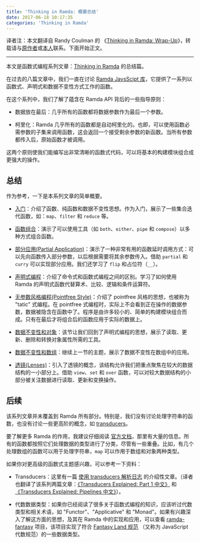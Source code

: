 ```yaml
---
title: 'Thinking in Ramda: 概要总结'
date: 2017-06-18 10:17:35
categories: 'Thinking in Ramda'
---
```


译者注：本文翻译自 Randy Coulman 的 《[Thinking in Ramda: Wrap-Up](http://randycoulman.com/blog/2016/07/19/thinking-in-ramda-wrap-up/)》，转载请与[原作者](https://github.com/randycoulman)或[本人](https://github.com/adispring)联系。下面开始正文。

---

本文是函数式编程系列文章：[Thinking in Ramda](https://adispring.coding.me/categories/Thinking-in-Ramda/) 的总结篇。

在过去的八篇文章中，我们一直在讨论 [Ramda JavsScipt 库](http://ramda.cn/)，它提供了一系列以函数式、声明式和数据不变性方式工作的函数。

在这个系列中，我们了解了蕴含在 Ramda API 背后的一些指导原则：

* 数据放在最后：几乎所有的函数都将数据参数作为最后一个参数。

* 柯里化：Ramda 几乎所有的函数都是自动柯里化的。也即，可以使用函数必需参数的子集来调用函数，这会返回一个接受剩余参数的新函数。当所有参数都传入后，原始函数才被调用。

这两个原则使我们能编写出非常清晰的函数式代码，可以将基本的构建模块组合成更强大的操作。

## 总结

作为参考，一下是本系列文章的简单概要。

* [入门](https://adispring.coding.me/2017/06/09/Thinking-in-Ramda-%E5%85%A5%E9%97%A8/)：介绍了函数、纯函数和数据不变性思想。作为入门，展示了一些集合迭代函数，如：`map`、`filter` 和 `reduce` 等。

* [函数组合](https://adispring.coding.me/2017/06/10/Thinking-in-Ramda-Combining-Functions/)：演示了可以使用工具（如 `both`、`either`、`pipe` 和 `compose`）以多种方式组合函数。

* [部分应用(Partial Application)](https://adispring.coding.me/2017/06/11/Thinking-in-Ramda-Partial-Application/)：演示了一种非常有用的函数延时调用方式：可以先向函数传入部分参数，以后根据需要将其余参数传入。借助 `partial` 和 `curry` 可以实现部分应用。我们还学习了 `flip` 和占位符（`__`）。

* [声明式编程](https://adispring.coding.me/2017/06/11/Thinking-in-Ramda-Declarative-Programming/)：介绍了命令式和函数式编程之间的区别。学习了如何使用 Ramda 的声明式函数代替算术、比较、逻辑和条件运算符。

* [无参数风格编程(Pointfree Style)](https://adispring.coding.me/2017/06/13/Thinking-in-Ramda-Pointfree-Style/)：介绍了 pointfree 风格的思想，也被称为 "tatic" 式编程。在 pointfree 式编程时，实际上不会看到正在操作的数据参数，数据被隐含在函数中了。程序是由许多较小的、简单的构建模块组合而成。只有在最后才将组合后的函数应用于实际的数据上。

* [数据不变性和对象](https://adispring.coding.me/2017/06/16/Thinking-in-Ramda-Immutability-and-Objects/)：该节让我们回到了声明式编程的思想，展示了读取、更新、删除和转换对象属性所需的工具。

* [数据不变性和数组](https://adispring.coding.me/2017/06/17/Thinking-in-Ramda-Immutability-and-Arrays/)：继续上一节的主题，展示了数据不变性在数组中的应用。

* [透镜(Lenses)](https://adispring.coding.me/2017/06/18/Thinking-in-Ramda-Lenses/)：引入了透镜的概念，该结构允许我们把重点聚焦在较大的数据结构的一小部分上。借助 `view`、`set` 和 `over` 函数，可以对较大数据结构的小部分被关注数据进行读取、更新和变换操作。

## 后续

该系列文章并未覆盖到 Ramda 所有部分。特别是，我们没有讨论处理字符串的函数，也没有讨论一些更高阶的概念，如 [transducers](http://ramda.cn/docs/#transduce)。

要了解更多 Ramda 的作用，我建议仔细阅读 [官方文档](http://ramda.cn/docs/)，那里有大量的信息。所有的函数都按照它们处理数据的类型进行了分类，尽管有一些重叠。比如，有几个处理数组的函数可以用于处理字符串，`map` 可以作用于数组和对象两种类型。

如果你对更高级的函数式主题感兴趣，可以参考一下资料：

* Transducers：这里有一篇 [使用 transducers 解析日志](http://simplectic.com/blog/2015/ramda-transducers-logs/) 的介绍性文章。（译者也翻译了该系列两篇文章：[《Transducers Explained: Part 1 中文》](https://adispring.coding.me/2016/10/24/Transducers-Explained-Part-1/) 和 [《Transducers Explained: Pipelines 中文》](https://adispring.coding.me/2016/11/01/Transducers-Explained-Pipelines/)）。

* 代数数据类型：如果你已经阅读了很多关于函数式编程的知识，应该听过代数类型和相关术语，如 "Functor"、"Applicative" 和 "Monad"。如果有兴趣深入了解这方面的思想，及其在 Ramda 中的实现和应用，可以查看 [ramda-fantasy](https://github.com/ramda/ramda-fantasy) 项目，该项目实现了符合 [Fantasy Land 规范](https://github.com/fantasyland/fantasy-land) （又称为 JavaScript 代数规范）的一些数据类型。
